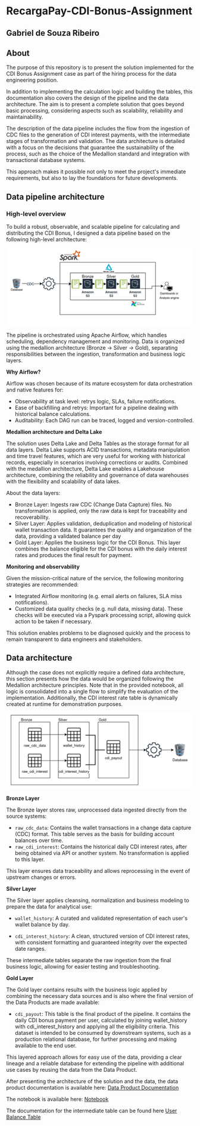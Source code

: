 #  RecargaPay-CDI-Bonus-Assignment
## Gabriel de Souza Ribeiro
## About
The purpose of this repository is to present the solution implemented for the CDI Bonus Assignment case as part of the hiring process for the data engineering position. 

In addition to implementing the calculation logic and building the tables, this documentation also covers the design of the pipeline and the data architecture. The aim is to present a complete solution that goes beyond basic processing, considering aspects such as scalability, reliability and maintainability.

The description of the data pipeline includes the flow from the ingestion of CDC files to the generation of CDI interest payments, with the intermediate stages of transformation and validation. The data architecture is detailed with a focus on the decisions that guarantee the sustainability of the process, such as the choice of the Medallion standard and integration with transactional database systems.

This approach makes it possible not only to meet the project's immediate requirements, but also to lay the foundations for future developments.

## Data pipeline architecture
### High-level overview

To build a robust, observable, and scalable pipeline for calculating and distributing the CDI Bonus, I designed a data pipeline based on the following high-level architecture:


![alt text](diagrams/overall_architecture.png?raw=true "Architecture")

The pipeline is orchestrated using Apache Airflow, which handles scheduling, dependency management and monitoring. Data is organized using the medallion architecture (Bronze -> Silver -> Gold), separating responsibilities between the ingestion, transformation and business logic layers.

**Why Airflow?**

Airflow was chosen because of its mature ecosystem for data orchestration and native features for:

 - Observability at task level: retrys logic, SLAs, failure notifications.
 - Ease of backfilling and retrys: Important for a pipeline dealing with historical balance calculations.
 - Auditability: Each DAG run can be traced, logged and version-controlled.

**Medallion architecture and Delta Lake**

The solution uses Delta Lake and Delta Tables as the storage format for all data layers. Delta Lake supports ACID transactions, metadata manipulation and time travel features, which are very useful for working with historical records, especially in scenarios involving corrections or audits. Combined with the medallion architecture, Delta Lake enables a Lakehouse architecture, combining the reliability and governance of data warehouses with the flexibility and scalability of data lakes.

About the data layers: 
 - Bronze Layer: Ingests raw CDC (Change Data Capture) files. No transformation is applied, only the raw data is kept for traceability and recoverability. 
 -  Silver Layer: Applies validation, deduplication and modeling of historical wallet transaction data. It guarantees the quality and organization of the data, providing a validated balance per day 
 -  Gold Layer: Applies the business logic for the CDI Bonus. This layer combines the balance eligible for the CDI bonus with the daily interest rates and produces the final result for payment.

**Monitoring and observability**

Given the mission-critical nature of the service, the following monitoring strategies are recommended:

- Integrated Airflow monitoring (e.g. email alerts on failures, SLA miss notifications).
- Customized data quality checks (e.g. null data, missing data). These checks will be executed via a Pyspark processing script, allowing quick action to be taken if necessary.

This solution enables problems to be diagnosed quickly and the process to remain transparent to data engineers and stakeholders.

## Data architecture

Although the case does not explicitly require a defined data architecture, this section presents how the data would be organized following the Medallion architecture principles. Note that in the provided notebook, all logic is consolidated into a single flow to simplify the evaluation of the implementation. Additionally, the CDI interest rate table is dynamically created at runtime for demonstration purposes.

![alt text](diagrams/data_architecture.png?raw=true "Data Architecture")

**Bronze Layer**

The Bronze layer stores raw, unprocessed data ingested directly from the source systems:

- `raw_cdc_data`: Contains the wallet transactions in a change data capture (CDC) format. This table serves as the basis for building account balances over time.
- `raw_cdi_interest`: Contains the historical daily CDI interest rates, after being obtained via API or another system. No transformation is applied to this layer.

This layer ensures data traceability and allows reprocessing in the event of upstream changes or errors.


**Silver Layer**

The Silver layer applies cleansing, normalization and business modeling to prepare the data for analytical use:

- `wallet_history`: A curated and validated representation of each user's wallet balance by day.

- `cdi_interest_history`: A clean, structured version of CDI interest rates, with consistent formatting and guaranteed integrity over the expected date ranges.

These intermediate tables separate the raw ingestion from the final business logic, allowing for easier testing and troubleshooting.

**Gold Layer**

The Gold layer contains results with the business logic applied by combining the necessary data sources and is also where the final version of the Data Products are made available:

- `cdi_payout`: This table is the final product of the pipeline. It contains the daily CDI bonus payment per user, calculated by joining wallet_history with cdi_interest_history and applying all the eligibility criteria. This dataset is intended to be consumed by downstream systems, such as a production relational database, for further processing and making available to the end user.

This layered approach allows for easy use of the data, providing a clear lineage and a reliable database for extending the pipeline with additional use cases by reusing the data from the Data Product.


After presenting the architecture of the solution and the data, the data product documentation is available here: [Data Product Documentation](https://github.com/gabrielsribe/RecargaPay-CDI-Bonus-Assignment/blob/data_product/README.md)

The notebook is available here: [Notebook](https://github.com/gabrielsribe/RecargaPay-CDI-Bonus-Assignment/blob/notebook/notebook/README.md)

The documentation for the intermediate table can be found here [User Balance Table](https://github.com/gabrielsribe/RecargaPay-CDI-Bonus-Assignment/blob/user_balance_table/README.md)